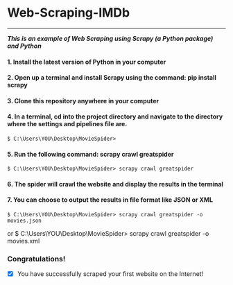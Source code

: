 # Web-Scraping-IMDb
------

***This is an example of Web Scraping using Scrapy (a Python package) and Python***

#### 1. Install the latest version of Python in your computer
#### 2. Open up a terminal and install Scrapy using the command: pip install scrapy
#### 3. Clone this repository anywhere in your computer

#### 4. In a terminal, cd into the project directory and navigate to the directory where the settings and pipelines file are.

    $ C:\Users\YOU\Desktop\MovieSpider>

#### 5. Run the following command: scrapy crawl greatspider

    $ C:\Users\YOU\Desktop\MovieSpider> scrapy crawl greatspider

#### 6. The spider will crawl the website and display the results in the terminal
#### 7. You can choose to output the results in file format like JSON or XML

    $ C:\Users\YOU\Desktop\MovieSpider> scrapy crawl greatspider -o movies.json
   or
    $ C:\Users\YOU\Desktop\MovieSpider> scrapy crawl greatspider -o movies.xml


### Congratulations!
- [X] You have successfully scraped your first website on the Internet!
